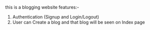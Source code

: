 this is a blogging website
features:- 
1) Authentication (Signup and Login/Logout)
2) User can Create a blog and that blog will be seen on Index page
